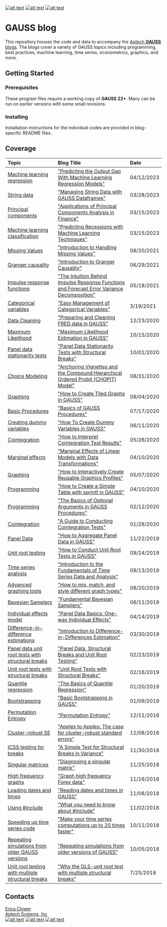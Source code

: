 [![alt text][1.1]][1]
[![alt text][2.1]][2]
[![alt text][3.1]][3]

# GAUSS blog
This repository houses the code and data to accompany the [Aptech **GAUSS** blogs](https://www.aptech.com/blog/).  The blogs cover a variety of GAUSS topics including programming, best practices, machine learning, time series, econometrics, graphics, and more.

## Getting Started
### Prerequisites
These program files require a working copy of **GAUSS 22+**. Many can be run on earlier versions with some small revisions.

### Installing
Installation instructions for the individual codes are provided in blog-specific README files.

## Coverage
|Topic|Blog Title|Date|
|:----|:----|:----|
|[Machine learning regression](machine-learning/ml-regressions)|["Predicting the Output Gap With Machine Learning Regression Models"](https://www.aptech.com/blog/predicting-the-output-gap-with-machine-learning-regression-models/)|04/12/2023|
|[String data](programming/working-with-strings-3.06.23)|["Managing String Data with GAUSS Dataframes"](https://www.aptech.com/blog/managing-string-data-with-gauss-dataframes/)|03/28/2023|
|[Principal components](machine-learning/principal-components)|["Applications of Principal Components Analysis in Finance"](https://www.aptech.com/blog/applications-of-principal-components-analysis-in-finance/)|03/15/2023|
|[Machine learning classification](machine-learning/principal-components)|["Predicting Recessions with Machine Learning Techniques"](https://www.aptech.com/blog/predicting-recessions-with-machine-learning-techniques/)|03/15/2023|
|[Missing Values](econometrics/missing-values-8-13-21)|["Introduction to Handling Missing Values"](https://www.aptech.com/blog/introduction-to-handling-missing-values/)|08/20/2021|
|[Granger causality](time_series/granger-causality-6.29.21)|["Introduction to Granger Causality"](https://www.aptech.com/blog/introduction-to-granger-causality/)|06/29/2021|
|[Impulse response functions](econometrics/irf-fevd-4.30.21)|["The Intuition Behind Impulse Response Functions and Forecast Error Variance Decomposition"](https://www.aptech.com/blog/the-intuition-behind-impulse-response-functions-and-forecast-error-variance-decomposition/)|05/18/2021|
|[Categorical variables](programming/categorical-variables-3.20.21)|["Easy Management of Categorical Variables"](https://www.aptech.com/blog/easy-management-of-categorical-variables/)|3/19/2021|
|[Data Cleaning](programming/data-cleaning-gauss-12-19-2020)|["Preparing and Cleaning FRED data in GAUSS"](https://www.aptech.com/blog/preparing-and-cleaning-data-fred-data-in-gauss/)|12/23/2020|
|[Maximum Likelihood](econometrics/maximum-likelihood-estimation-9.20.20)|["Maximum Likelihood Estimation in GAUSS"](https://www.aptech.com/blog/maximum-likelihood-estimation-in-gauss/)|10/15/2020|
|[Panel data stationarity tests](econometrics/panel-data-stationarity-sb-4.17.20)|["Panel Data Stationarity Tests with Structural Breaks"](https://www.aptech.com/blog/panel-data-stationarity-test-with-structural-breaks/)|10/01/2020|
|[Choice Modeling](https://github.com/aptech/chopitlib)|["Anchoring Vignettes and the Compound Hierarchical Ordered Probit (CHOPIT) Model"](https://www.aptech.com/blog/anchoring-vignettes-and-the-compound-hierarchical-ordered-probit-chopit-model/)|08/31/2020|
|[Graphing](graphics/tiled-graphs-08.04.20)|["How to Create Tiled Graphs in GAUSS"](https://www.aptech.com/blog/how-to-create-tiled-graphs-in-gauss/)|08/04/2020|
|[Basic Procedures](programming/basics-of-procedures-7.17.20)|["Basics of GAUSS Procedures"](https://www.aptech.com/blog/basics-of-gauss-procedures/)|07/17/2020|
|[Creating dummy variables](econometrics/creating-dummy-variables-6.11.20)|["How To Create Dummy Variables in GAUSS"](https://www.aptech.com/blog/how-to-create-dummy-variables-in-gauss/)|06/11/2020|
|[Cointegration](time_series/how-to-cointegration%205-19-20)|["How to Interpret Cointegration Test Results"](https://www.aptech.com/blog/how-to-interpret-cointegration-test-results/)|05/26/2020|
|[Marginal effects](econometrics/marginal-effects-5.2.19)|["Marginal Effects of Linear Models with Data Transformations"](https://www.aptech.com/blog/marginal-effects-of-linear-models-with-data-transformations/)|04/10/2020|
|[Graphing](graphics/interactive-graphics-profiles-05.07.20)|["How to Interactively Create Reusable Graphics Profiles"](https://www.aptech.com/blog/how-to-interactively-create-reusable-graphics-profiles/)|05/07/2020|
|[Programming](programming/creating-tables-sprintf-4.12.20)|["How to Create a Simple Table with sprintf in GAUSS"](https://www.aptech.com/blog/how-to-create-a-simple-table-with-sprintf-in-gauss/)|04/10/2020|
|[Programming](programming/optional-arguments-2.12.20)|["The Basics of Optional Arguments in GAUSS Procedures"](https://www.aptech.com/blog/the-basics-of-optional-arguments-in-gauss-procedures/)|02/12/2020|
|[Cointegration](time_series/cointegration-1.20.19)|["A Guide to Conducting Cointegration Tests"](https://www.aptech.com/blog/a-guide-to-conducting-cointegration-tests/)|01/28/2020|
|[Panel Data](econometrics/aggregate-panel-data-2.25.20)|["How to Aggregate Panel Data in GAUSS"](https://www.aptech.com/blog/how-to-aggregate-panel-data-in-gauss/)|11/22/2019|
|[Unit root testing](time_series/unitroot-tests-gauss-9.24.19)|["How to Conduct Unit Root Tests in GAUSS"](https://www.aptech.com/blog/how-to-conduct-unit-root-tests-in-gauss/)|09/24/2019|
|[Time series analysis](time_series/intro-time-series-9.13.19)|["Introduction to the Fundamentals of Time Series Data and Analysis"](https://www.aptech.com/blog/introduction-to-the-fundamentals-of-time-series-data-and-analysis/)|09/13/2019|
|[Advanced graphing tools](graphics/mix-and-match-graphs-08.20.19)|["How to mix, match, and style different graph types"](https://www.aptech.com/blog/how-to-mix-match-and-style-different-graph-types/)|08/20/2019|
|[Bayesian Samplers](https://github.com/aptech/gauss-sampler-library)|["Fundamental Bayesian Samplers"](https://www.aptech.com/blog/fundamental-bayesian-samplers/)|06/11/2019|
|[Individual effects model](econometrics/individual-effects-4.15.19)|["Panel Data Basics: One-way Individual Effects"](https://www.aptech.com/blog/panel-data-basics-one-way-individual-effects/)|04/14/2019|
|[Difference-in-difference estimations](econometrics/did-3.28.2019)|["Introduction to Difference-in-Differences Estimation"](https://www.aptech.com/blog/introduction-to-difference-in-differences-estimation/)|03/30/2019|
|[Panel data unit root tests with structural breaks](time_series/panel-unitroot-2.22.19)|["Panel Data, Structural Breaks and Unit Root Testing"](https://www.aptech.com/blog/panel-data-structural-breaks-and-unit-root-testing/)|02/23/2019|
|[Unit root tests with structural breaks](time_series/unitroot-structural-break-2.16.19)|["Unit Root Tests with Structural Breaks"](https://www.aptech.com/blog/unit-root-tests-with-structural-breaks/)|02/16/2019|
|[Quantile regression](econometrics/quantile-regression-01.20.2019)|["The Basics of Quantile Regression"](https://www.aptech.com/blog/the-basics-of-quantile-regression/)|01/20/2019|
|[Bootstrapping](econometrics/bootstrapping-01.09.2019)|["Basic Bootstrapping in GAUSS"](https://www.aptech.com/blog/basic-bootstrapping-in-gauss/)|01/09/2019|
|[Permutation Entropy](time_series/permutation-entropy-12.13.18)|["Permutation Entropy"](https://www.aptech.com/blog/permutation-entropy/)|12/11/2018|
|[Cluster-robust SE](econometrics/cluster-robust-12.10.2018)|["Apples to Apples: The case for cluster-robust standard errors"](https://www.aptech.com/blog/apples-to-apples-the-case-for-cluster-robust-standard-errors/)|12/08/2018|
|[ICSS testing for breaks](time_series/icss-11.30.2018)|["A Simple Test for Structural Breaks in Variance"](https://www.aptech.com/blog/a-simple-test-for-structural-breaks-in-variance/)|11/30/2018|
|[Singular matrices](programming/singular-matrix-11.25.18)|["Diagnosing a singular matrix"](https://www.aptech.com/blog/category/programming/)|11/25/2018|
|[High frequency graphs](graphics/high-frequency-data-11.16.18)|["Graph high frequency Forex data"](https://www.aptech.com/blog/graph-high-frequency-forex-data/)|11/16/2018|
|[Loading dates and times](time_series/reading-dates-time-11.08.18)|["Reading dates and times in GAUSS"](https://www.aptech.com/blog/reading-dates-and-times-in-gauss/)|11/08/2018|
|[Using #include](programming/include-statements-11.02.18)|["What you need to know about #include"](https://www.aptech.com/blog/what-you-need-to-know-about-include/)|11/02/2018|
|[Speeding up time series code](programming/faster-time-series-10.11.18)|["Make your time series computations up to 20 times faster"](https://www.aptech.com/blog/make-your-time-series-computations-up-to-20-times-faster/)|10/11/2018|
|[Repeating simulations from older GAUSS versions](simulation/repeating-older-sims-10.05.18)|["Repeating simulations from older versions of GAUSS"](https://www.aptech.com/blog/repeating-simulations-from-older-versions-of-gauss/)|10/05/2018|
|[Unit root testing with multiple structural breaks](time_series/gls-msbur-7.25.18)|["Why the GLS-unit root test with multiple structural breaks"](https://www.aptech.com/blog/the-changing-trend-in-home-values/)|7/25/2018|

## Contacts
[Erica Clower](mailto:ericar@aptech.com)  
[Aptech Systems, Inc](https://www.aptech.com/)  
[![alt text][1.1]][1]
[![alt text][2.1]][2]
[![alt text][3.1]][3]

<!-- links to social media icons -->
[1.1]: https://www.aptech.com/wp-content/uploads/2019/02/fb.png (Visit Aptech Facebook)
[2.1]: https://www.aptech.com/wp-content/uploads/2019/02/gh.png (Aptech Github)
[3.1]: https://www.aptech.com/wp-content/uploads/2019/02/li.png (Find us on LinkedIn)

<!-- links to your social media accounts -->
[1]: https://www.facebook.com/GAUSSAptech/
[2]: https://github.com/aptech
[3]: https://linkedin.com/in/ericaclower
<!-- Please don't remove this: Grab your social icons from https://github.com/carlsednaoui/gitsocial -->
